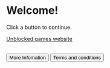 <html>
<body>
<h1>Welcome!</h1>
<p>Click a button to continue.</p>
</body>
</html>

<html>
<body>
 
<a href="https://sites.google.com/view/unblocked-games87/home" class="button">Unblocked games website</a>
 <br>
<br>
 
<button type="button" onclick="alert('There is no infomation at the moment')">More Infomation</button>
<button type="button" onclick="alert('There is no infomation at the moment')">Terms and conditions</button>
 
 <br>

</body>
<html>
